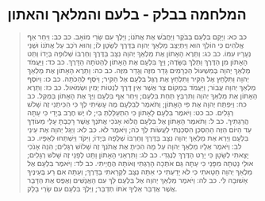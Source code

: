 # המלחמה בבלק - בלעם והמלאך והאתון

> כב כא: וַיָּקָם בִּלְעָם בַּבֹּקֶר וַיַּחֲבֹשׁ אֶת אֲתֹנוֹ; וַיֵּלֶךְ עִם שָׂרֵי מוֹאָב.
> כב כב: וַיִּחַר אַף אֱלֹהִים כִּי הוֹלֵךְ הוּא וַיִּתְיַצֵּב מַלְאַךְ יְהוָה בַּדֶּרֶךְ לְשָׂטָן לוֹ; וְהוּא רֹכֵב עַל אֲתֹנוֹ וּשְׁנֵי נְעָרָיו עִמּוֹ.
> כב כג: וַתֵּרֶא הָאָתוֹן אֶת מַלְאַךְ יְהוָה נִצָּב בַּדֶּרֶךְ וְחַרְבּוֹ שְׁלוּפָה בְּיָדוֹ וַתֵּט הָאָתוֹן מִן הַדֶּרֶךְ וַתֵּלֶךְ בַּשָּׂדֶה; וַיַּךְ בִּלְעָם אֶת הָאָתוֹן לְהַטֹּתָהּ הַדָּרֶךְ.
> כב כד: וַיַּעֲמֹד מַלְאַךְ יְהוָה בְּמִשְׁעוֹל הַכְּרָמִים גָּדֵר מִזֶּה וְגָדֵר מִזֶּה.
> כב כה: וַתֵּרֶא הָאָתוֹן אֶת מַלְאַךְ יְהוָה וַתִּלָּחֵץ אֶל הַקִּיר וַתִּלְחַץ אֶת רֶגֶל בִּלְעָם אֶל הַקִּיר; וַיֹּסֶף לְהַכֹּתָהּ.
> כב כו: וַיּוֹסֶף מַלְאַךְ יְהוָה עֲבוֹר; וַיַּעֲמֹד בְּמָקוֹם צָר אֲשֶׁר אֵין דֶּרֶךְ לִנְטוֹת יָמִין וּשְׂמֹאול.
> כב כז: וַתֵּרֶא הָאָתוֹן אֶת מַלְאַךְ יְהוָה וַתִּרְבַּץ תַּחַת בִּלְעָם; וַיִּחַר אַף בִּלְעָם וַיַּךְ אֶת הָאָתוֹן בַּמַּקֵּל.
> כב כח: וַיִּפְתַּח יְהוָה אֶת פִּי הָאָתוֹן; וַתֹּאמֶר לְבִלְעָם מֶה עָשִׂיתִי לְךָ כִּי הִכִּיתַנִי זֶה שָׁלֹשׁ רְגָלִים.
> כב כט: וַיֹּאמֶר בִּלְעָם לָאָתוֹן כִּי הִתְעַלַּלְתְּ בִּי; לוּ יֶשׁ חֶרֶב בְּיָדִי כִּי עַתָּה הֲרַגְתִּיךְ.
> כב ל: וַתֹּאמֶר הָאָתוֹן אֶל בִּלְעָם הֲלוֹא אָנֹכִי אֲתֹנְךָ אֲשֶׁר רָכַבְתָּ עָלַי מֵעוֹדְךָ עַד הַיּוֹם הַזֶּה הַהַסְכֵּן הִסְכַּנְתִּי לַעֲשׂוֹת לְךָ כֹּה; וַיֹּאמֶר לֹא.
> כב לא: וַיְגַל יְהוָה אֶת עֵינֵי בִלְעָם וַיַּרְא אֶת מַלְאַךְ יְהוָה נִצָּב בַּדֶּרֶךְ וְחַרְבּוֹ שְׁלֻפָה בְּיָדוֹ; וַיִּקֹּד וַיִּשְׁתַּחוּ לְאַפָּיו.
> כב לב: וַיֹּאמֶר אֵלָיו מַלְאַךְ יְהוָה עַל מָה הִכִּיתָ אֶת אֲתֹנְךָ זֶה שָׁלוֹשׁ רְגָלִים; הִנֵּה אָנֹכִי יָצָאתִי לְשָׂטָן כִּי יָרַט הַדֶּרֶךְ לְנֶגְדִּי.
> כב לג: וַתִּרְאַנִי הָאָתוֹן וַתֵּט לְפָנַי זֶה שָׁלֹשׁ רְגָלִים; אוּלַי נָטְתָה מִפָּנַי כִּי עַתָּה גַּם אֹתְכָה הָרַגְתִּי וְאוֹתָהּ הֶחֱיֵיתִי.
> כב לד: וַיֹּאמֶר בִּלְעָם אֶל מַלְאַךְ יְהוָה חָטָאתִי כִּי לֹא יָדַעְתִּי כִּי אַתָּה נִצָּב לִקְרָאתִי בַּדָּרֶךְ; וְעַתָּה אִם רַע בְּעֵינֶיךָ אָשׁוּבָה לִּי.
> כב לה: וַיֹּאמֶר מַלְאַךְ יְהוָה אֶל בִּלְעָם לֵךְ עִם הָאֲנָשִׁים וְאֶפֶס אֶת הַדָּבָר אֲשֶׁר אֲדַבֵּר אֵלֶיךָ אֹתוֹ תְדַבֵּר; וַיֵּלֶךְ בִּלְעָם עִם שָׂרֵי בָלָק. 
 

